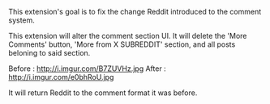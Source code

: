 This extension's goal is to fix the change Reddit introduced to the comment system.

This extension will alter the comment section UI. 
It will delete the 'More Comments' button, 'More from X SUBREDDIT' section, and all posts beloning to said section.

Before	: http://i.imgur.com/B7ZUVHz.jpg
After	: http://i.imgur.com/e0bhRoU.jpg

It will return Reddit to the comment format it was before.